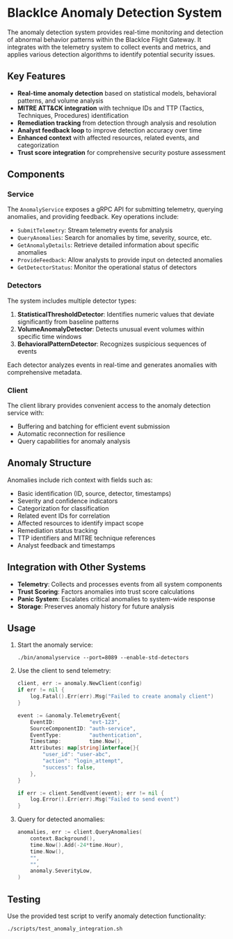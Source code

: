 # BlackIce Anomaly Detection System

The anomaly detection system provides real-time monitoring and detection of abnormal behavior patterns within the BlackIce Flight Gateway. It integrates with the telemetry system to collect events and metrics, and applies various detection algorithms to identify potential security issues.

## Key Features

- **Real-time anomaly detection** based on statistical models, behavioral patterns, and volume analysis
- **MITRE ATT&CK integration** with technique IDs and TTP (Tactics, Techniques, Procedures) identification
- **Remediation tracking** from detection through analysis and resolution
- **Analyst feedback loop** to improve detection accuracy over time
- **Enhanced context** with affected resources, related events, and categorization
- **Trust score integration** for comprehensive security posture assessment

## Components

### Service

The `AnomalyService` exposes a gRPC API for submitting telemetry, querying anomalies, and providing feedback. Key operations include:

- `SubmitTelemetry`: Stream telemetry events for analysis
- `QueryAnomalies`: Search for anomalies by time, severity, source, etc.
- `GetAnomalyDetails`: Retrieve detailed information about specific anomalies
- `ProvideFeedback`: Allow analysts to provide input on detected anomalies
- `GetDetectorStatus`: Monitor the operational status of detectors

### Detectors

The system includes multiple detector types:

1. **StatisticalThresholdDetector**: Identifies numeric values that deviate significantly from baseline patterns
2. **VolumeAnomalyDetector**: Detects unusual event volumes within specific time windows
3. **BehavioralPatternDetector**: Recognizes suspicious sequences of events

Each detector analyzes events in real-time and generates anomalies with comprehensive metadata.

### Client

The client library provides convenient access to the anomaly detection service with:

- Buffering and batching for efficient event submission
- Automatic reconnection for resilience
- Query capabilities for anomaly analysis

## Anomaly Structure

Anomalies include rich context with fields such as:

- Basic identification (ID, source, detector, timestamps)
- Severity and confidence indicators
- Categorization for classification
- Related event IDs for correlation
- Affected resources to identify impact scope
- Remediation status tracking
- TTP identifiers and MITRE technique references
- Analyst feedback and timestamps

## Integration with Other Systems

- **Telemetry**: Collects and processes events from all system components
- **Trust Scoring**: Factors anomalies into trust score calculations
- **Panic System**: Escalates critical anomalies to system-wide response
- **Storage**: Preserves anomaly history for future analysis

## Usage

1. Start the anomaly service:

   ```
   ./bin/anomalyservice --port=8089 --enable-std-detectors
   ```

2. Use the client to send telemetry:

   ```go
   client, err := anomaly.NewClient(config)
   if err != nil {
       log.Fatal().Err(err).Msg("Failed to create anomaly client")
   }
   
   event := &anomaly.TelemetryEvent{
       EventID:           "evt-123",
       SourceComponentID: "auth-service",
       EventType:         "authentication",
       Timestamp:         time.Now(),
       Attributes: map[string]interface{}{
           "user_id": "user-abc",
           "action": "login_attempt",
           "success": false,
       },
   }
   
   if err := client.SendEvent(event); err != nil {
       log.Error().Err(err).Msg("Failed to send event")
   }
   ```

3. Query for detected anomalies:

   ```go
   anomalies, err := client.QueryAnomalies(
       context.Background(),
       time.Now().Add(-24*time.Hour),
       time.Now(),
       "",
       "",
       anomaly.SeverityLow,
   )
   ```

## Testing

Use the provided test script to verify anomaly detection functionality:

```
./scripts/test_anomaly_integration.sh
```
